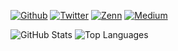 <p>
    <a href="https://github.com/yu1ro" target="_blank"><img alt="Github" src="https://img.shields.io/badge/yu1ro-%2312100E.svg?&style=flat-square&logo=Github&logoColor=white" /></a>
    <a href="https://twitter.com/tresener_yu1ro" target="_blank"><img alt="Twitter" src="https://img.shields.io/badge/@tresener_yu1ro-%231DA1F2.svg?&style=flat-square&logo=twitter&logoColor=white" /></a>
    <a href="https://zenn.dev/yu1ro" target="_blank"><img alt="Zenn" src="https://img.shields.io/badge/yu1ro-3EA8FF.svg?&style=flat-square&logo=Zenn&logoColor=white" /></a>
    <a href="https://qiita.com/yu1ro" target="_blank"><img alt="Medium" src="https://img.shields.io/badge/yu1ro-55C500.svg?&style=flat-square&logo=qiita&logoColor=white" /></a>
</p>

![GitHub Stats](https://github-readme-stats.vercel.app/api?username=yu1ro&count_private=true&show_icons=true&theme=monokai)
![Top Languages](https://github-readme-stats.vercel.app/api/top-langs/?username=yu1ro&layout=compact&theme=monokai)


